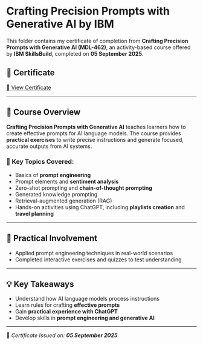 # Crafting Precision Prompts with Generative AI by IBM

This folder contains my certificate of completion from **Crafting Precision Prompts with Generative AI (MDL-462)**, an activity-based course offered by **IBM SkillsBuild**, completed on **05 September 2025**.

## 📜 Certificate
[📄 View Certificate](https://github.com/Hurairiam/certifications/blob/main/Crafting%20Precision%20Prompts%20with%20Generative%20AI%20by%20IBM/Crafting%20Precision%20Prompts%20Certificate.pdf)

---

## 🧠 Course Overview

**Crafting Precision Prompts with Generative AI** teaches learners how to create effective prompts for AI language models. The course provides **practical exercises** to write precise instructions and generate focused, accurate outputs from AI systems.

### 📘 Key Topics Covered:
- Basics of **prompt engineering**  
- Prompt elements and **sentiment analysis**  
- Zero-shot prompting and **chain-of-thought prompting**  
- Generated knowledge prompting  
- Retrieval-augmented generation (RAG)  
- Hands-on activities using ChatGPT, including **playlists creation** and **travel planning**

---

## 🧩 Practical Involvement
- Applied prompt engineering techniques in real-world scenarios  
- Completed interactive exercises and quizzes to test understanding  

---

## 💡 Key Takeaways
- Understand how AI language models process instructions  
- Learn rules for crafting **effective prompts**  
- Gain **practical experience with ChatGPT**  
- Develop skills in **prompt engineering and generative AI**  

---

📌 _Certificate Issued on: **05 September 2025**_
